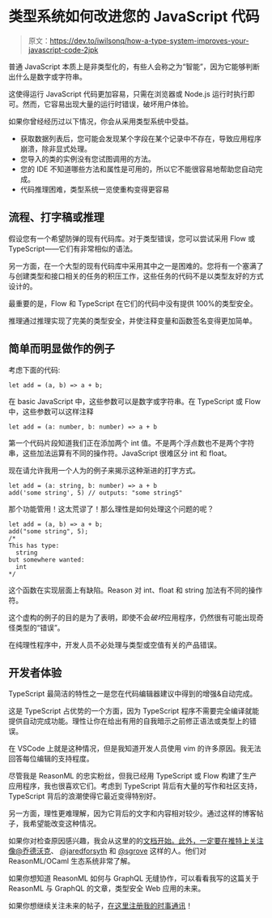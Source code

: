 # 类型系统如何改进您的 JavaScript 代码

> 原文：<https://dev.to/iwilsonq/how-a-type-system-improves-your-javascript-code-2jpk>

普通 JavaScript 本质上是非类型化的，有些人会称之为“智能”，因为它能够判断出什么是数字或字符串。

这使得运行 JavaScript 代码更加容易，只需在浏览器或 Node.js 运行时执行即可。然而，它容易出现大量的运行时错误，破坏用户体验。

如果你曾经经历过以下情况，你会从采用类型系统中受益。

*   获取数据列表后，您可能会发现某个字段在某个记录中不存在，导致应用程序崩溃，除非显式处理。
*   您导入的类的实例没有您试图调用的方法。
*   您的 IDE 不知道哪些方法和属性是可用的，所以它不能很容易地帮助您自动完成。
*   代码推理困难，类型系统一览使重构变得更容易

## 流程、打字稿或推理

假设您有一个希望防弹的现有代码库。对于类型错误，您可以尝试采用 Flow 或 TypeScript——它们有非常相似的语法。

另一方面，在一个大型的现有代码库中采用其中之一是困难的。您将有一个塞满了与创建类型和接口相关的任务的积压工作，这些任务的代码不是以类型友好的方式设计的。

最重要的是，Flow 和 TypeScript 在它们的代码中没有提供 100%的类型安全。

推理通过推理实现了完美的类型安全，并使注释变量和函数签名变得更加简单。

## 简单而明显做作的例子

考虑下面的代码:

```
let add = (a, b) => a + b; 
```

在 basic JavaScript 中，这些参数可以是数字或字符串。在 TypeScript 或 Flow 中，这些参数可以这样注释

```
let add = (a: number, b: number) => a + b 
```

第一个代码片段知道我们正在添加两个 int 值。不是两个浮点数也不是两个字符串，这些加法运算有不同的操作符。JavaScript 很难区分 int 和 float。

现在请允许我用一个人为的例子来揭示这种渐进的打字方式。

```
let add = (a: string, b: number) => a + b
add('some string', 5) // outputs: "some string5" 
```

那个功能管用！这太荒谬了！那么理性是如何处理这个问题的呢？

```
let add = (a, b) => a + b;
add("some string", 5);
/*
This has type:
  string
but somewhere wanted:
  int
*/ 
```

这个函数在实现层面上有缺陷。Reason 对 int、float 和 string 加法有不同的操作符。

这个虚构的例子的目的是为了表明，即使不会*破坏*应用程序，仍然很有可能出现奇怪类型的“错误”。

在纯理性程序中，开发人员不必处理与类型或空值有关的产品错误。

## 开发者体验

TypeScript 最简洁的特性之一是您在代码编辑器建议中得到的增强&自动完成。

这是 TypeScript 占优势的一个方面，因为 TypeScript 程序不需要完全编译就能提供自动完成功能。理性让你在给出有用的自我暗示之前修正语法或类型上的错误。

在 VSCode 上就是这种情况，但是我知道开发人员使用 vim 的许多原因。我无法回答每位编辑的支持程度。

尽管我是 ReasonML 的忠实粉丝，但我已经用 TypeScript 或 Flow 构建了生产应用程序，我也很喜欢它们。考虑到 TypeScript 背后有大量的写作和社区支持，TypeScript 背后的浪潮使得它最近变得特别好。

另一方面，理性更难理解，因为它背后的文字和内容相对较少。通过这样的博客帖子，我希望能改变这种情况。

如果你对检查原因感兴趣，我会从这里的的[文档开始。此外，一定要在推特上关注像](https://reasonml.github.io)[@乔德沃克](https://twitter.com/@jordwalke)、 [@jaredforsyth](https://twitter.com/@jaredforsyth) 和 [@sgrove](https://twitter.com/@sgrove) 这样的人。他们对 ReasonML/OCaml 生态系统非常了解。

如果你想知道 ReasonML 如何与 GraphQL 无缝协作，可以看看我写的这篇关于 ReasonML 与 GraphQL 的文章，类型安全 Web 应用的未来。

如果你想继续关注未来的帖子，[在这里注册我的时事通讯](https://buttondown.email/iwilsonq)！